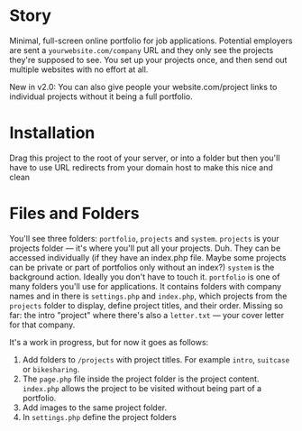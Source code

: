 # Story
Minimal, full-screen online portfolio for job applications. Potential employers are sent a `yourwebsite.com/company` URL and they only see the projects they're supposed to see. You set up your projects once, and then send out multiple websites with no effort at all.

New in v2.0:
You can also give people your website.com/project links to individual projects without it being a full portfolio.

# Installation
Drag this project to the root of your server, or into a folder but then you'll have to use URL redirects from your domain host to make this nice and clean

# Files and Folders
You'll see three folders: `portfolio`, `projects` and `system`.
`projects` is your projects folder — it's where you'll put all your projects. Duh. They can be accessed individually (if they have an index.php file. Maybe some projects can be private or part of portfolios only without an index?)
`system` is the background action. Ideally you don't have to touch it.
`portfolio` is one of many folders you'll use for applications. It contains folders with company names and in there is `settings.php` and `index.php`, which projects from the `projects` folder to display, define project titles, and their order. Missing so far: the intro "project" where there's also a `letter.txt` — your cover letter for that company.

It's a work in progress, but for now it goes as follows:
1. Add folders to `/projects` with project titles. For example `intro`, `suitcase` or `bikesharing`.
2. The `page.php` file inside the project folder is the project content. `index.php` allows the project to be visited without being part of a portfolio.
3. Add images to the same project folder.
4. In `settings.php` define the project folders
